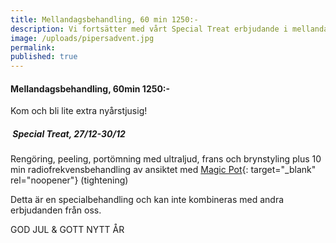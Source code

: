 ```yaml
---
title: Mellandagsbehandling, 60 min 1250:-
description: Vi fortsätter med vårt Special Treat erbjudande i mellandagarna!
image: /uploads/pipersadvent.jpg
permalink:
published: true
---
```

#### Mellandagsbehandling, 60min 1250:-

Kom och bli lite extra ny&aring;rstjusig\!

##### &nbsp;Special Treat, 27/12-30/12

Rengöring, peeling, portömning med ultraljud, frans och brynstyling plus 10 min radiofrekvensbehandling av ansiktet med [Magic Pot](/behandlingar/cliniccare-plus-1750/){: target="_blank" rel="noopener"} (tightening)

Detta är en specialbehandling och kan inte kombineras med andra erbjudanden fr&aring;n oss.

GOD JUL & GOTT NYTT ÅR